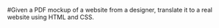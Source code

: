 #Given a PDF mockup of a website from a designer, translate it to a real website using HTML and CSS.
